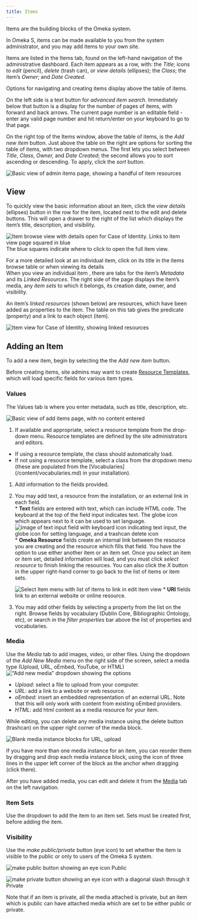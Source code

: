 ```yaml
---
title: Items
---
```


Items are the building blocks of the Omeka system. 

In Omeka S, items can be made available to you from the system administrator, and you may add items to your own site.

Items are listed in the Items tab, found on the left-hand navigation of the administrative dashboard. Each item appears as a row, with: the *Title*; icons to *edit* (pencil), *delete* (trash can), or *view details* (ellipses); the *Class*; the item’s *Owner*; and *Date Created*. 

Options for navigating and creating items display above the table of items. 

On the left side is a text button for *advanced item search*. Immediately below that button is a display for the number of pages of items, with forward and back arrows. The current page number is an editable field - enter any valid page number and hit return/enter on your keyboard to go to that page. 

On the right top of the Items window, above the table of items, is the *Add new item* button. Just above the table on the right are options for sorting the table of items, with two dropdown menus. The first lets you select between *Title*, *Class*, *Owner,* and *Date Created*; the second allows you to sort ascending or descending. To apply, click the *sort* button.

![Basic view of admin items page, showing a handful of item resources](../content/contentfiles/itemsMain.png)



## View
To quickly view the basic information about an item, click the *view details* (ellipses) button in the row for the item, located next to the edit and delete buttons. This will open a drawer to the right of the list which displays the item’s title,  description, and visibility.

![Item browse view with details open for Case of Identity. Links to item view page squared in blue](../content/contentfiles/viewitem.png) The blue squares indicate where to click to open the full item view.

For a more detailed look at an individual item, click on its title in the items browse table or when viewing its details  
When you view an individual item , there are tabs for the item’s *Metadata* and its *Linked Resources*. The right side of the page displays the item’s media, any *item sets* to which it belongs, its creation date, owner, and visibility. 

An item’s *linked resources* (shown below) are resources, which have been added as properties to the item. The table on this tab gives the predicate (property) and a link to each object (item).

![Item view for Case of Identity, showing linked resources](../content/contentfiles/item_linked.png) 

## Adding an Item

To add a new item, begin by selecting the the *Add new item* button. 

Before creating items, site admins may want to create [Resource Templates](/content/resource-template.md), which will load specific fields for various item types.

### Values
The Values tab is where you enter metadata, such as title, description, etc.

![Basic view of add items page, with no content entered](../content/contentfiles/AddItem_start.png)

1. If available and appropriate, select a resource template from the drop-down menu. Resource templates are defined by the site administrators and editors.
  * If using a resource template, the class should automatically load.
  * If not using a resource template, select a class from the dropdown menu (these are populated from the [Vocabularies] (/content/vocabularies.md) in your installation).
1. Add information to the fields provided.  
  1. You may add text, a resource from the installation, or an external link in each field.  
    * **Text** fields are entered with text, which can include HTML code. The keyboard at the top of the field input indicates text. The globe icon which appears next to it can be used to set language. 
![image of text input field with keyboard icon indicating text input, the globe icon for setting language, and a trashcan delete icon](../content/contentfiles/item_textedit.png)
    * **Omeka Resource** fields create an internal link between the resource you are creating and the resource which fills that field. 
     You have the option to use either another item or an item set. 
     Once you select an item or item set, detailed information will load, and you must click *select resource* to finish linking the resources. You can also click the *X* button in the upper right-hand corner to go back to the list of items or item sets.

      ![Select Item menu with list of items to link in edit item view](../content/contentfiles/AddItem_resource.png)
    * **URI** fields link to an external website or online resource.
1. You may add other fields by selecting a property from the list on the right. Browse fields by vocabulary (Dublin Core, Bibliographic Ontology, etc), or search in the *filter properties* bar above the list of properties and vocabularies.

### Media
Use the *Media* tab to add images, video, or other files.
Using the dropdown of the *Add New Media* menu on the right side of the screen, select a media type (Upload, URL, oEmbed, YouTube, or HTML)
  ![“Add new media” dropdown showing the options](../content/contentfiles/AddItem_media.png)
- *Upload*: select a file to upload from your computer.
- *URL*: add a link to a website or web resource.
- *oEmbed*: insert an embedded representation of an external URL. Note that this will only work with content from existing oEmbed providers.
- *HTML*: add html content as a media resource for your item.

While editing, you can delete any media instance using the delete button (trashcan) on the upper right corner of the media block.

![Blank media instance blocks for URL, upload](../content/contentfiles/Additem_media2.png)

If you have more than one media instance for an item, you can reorder them by dragging and drop each media instance block, using the icon of three lines in the upper left corner of the block as the anchor when dragging (click there).

After you have added media, you can edit and delete it from the [Media](../content/media.md) tab on the left navigation.

### Item Sets
Use the dropdown to add the item to an item set. Sets must be created first, before adding the item. 

### Visibility
Use the *make public/private* button (eye icon) to set whether the item is visible to the public or only to users of the Omeka S system. 

![make public button showing an eye icon](../content/contentfiles/item_public.png) Public 

![make private button showing an eye icon with a diagonal slash through it](../content/contentfiles/item_private.png)  Private

Note that if an item is private, all the media attached is private, but an item which is public can have attached media which are set to be either public or private.

